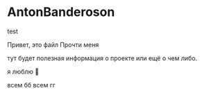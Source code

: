 # AntonBanderoson

test

Привет, это файл Прочти меня

тут будет полезная информация о проекте или ещё о чем либо.

я люблю :pizza:

всем бб всем гг
